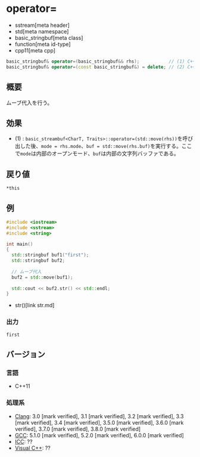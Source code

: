 # operator=
* sstream[meta header]
* std[meta namespace]
* basic_stringbuf[meta class]
* function[meta id-type]
* cpp11[meta cpp]

```cpp
basic_stringbuf& operator=(basic_stringbuf&& rhs);           // (1) C++11
basic_stringbuf& operator=(const basic_stringbuf&) = delete; // (2) C++11
```

## 概要
ムーブ代入を行う。

## 効果
- (1) : `basic_streambuf<CharT, Traits>::operator=(std::move(rhs))`を呼び出した後、`mode = rhs.mode`、`buf = std::move(rhs.buf)`を実行する。ここで`mode`は内部のオープンモード、`buf`は内部の文字列バッファである。

## 戻り値
`*this`

## 例
```cpp example
#include <iostream>
#include <sstream>
#include <string>

int main()
{
  std::stringbuf buf1("first");
  std::stringbuf buf2;
  
  // ムーブ代入
  buf2 = std::move(buf1);
  
  std::cout << buf2.str() << std::endl;
}
```
* str()[link str.md]

### 出力
```
first
```

## バージョン
### 言語
- C++11

### 処理系
- [Clang](/implementation.md#clang): 3.0 [mark verified], 3.1 [mark verified], 3.2 [mark verified], 3.3 [mark verified], 3.4 [mark verified], 3.5.0 [mark verified], 3.6.0 [mark verified], 3.7.0 [mark verified], 3.8.0 [mark verified]
- [GCC](/implementation.md#gcc): 5.1.0 [mark verified], 5.2.0 [mark verified], 6.0.0 [mark verified]
- [ICC](/implementation.md#icc): ??
- [Visual C++](/implementation.md#visual_cpp): ??
